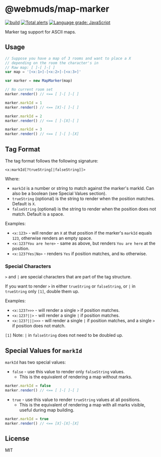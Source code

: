 # @webmuds/map-marker

[![build](https://github.com/webmuds/map-marker-js/actions/workflows/node.js.yml/badge.svg)](https://github.com/webmuds/map-marker-js/actions/workflows/node.js.yml) [![Total alerts](https://img.shields.io/lgtm/alerts/g/webmuds/map-marker-js.svg)](https://lgtm.com/projects/g/webmuds/map-marker-js/alerts/) [![Language grade: JavaScript](https://img.shields.io/lgtm/grade/javascript/g/webmuds/map-marker-js.svg)](https://lgtm.com/projects/g/webmuds/map-marker-js/context:javascript)

Marker tag support for ASCII maps.

## Usage

```js
// Suppose you have a map of 3 rooms and want to place a X
// depending on the room the character's in
// Raw map: [ ]-[ ]-[ ]
var map = '[<x:1>]-[<x:2>]-[<x:3>]'

var marker = new MapMarker(map)

// No current room set
marker.render() // <== [ ]-[ ]-[ ]

marker.markId = 1
marker.render() // <== [X]-[ ]-[ ]

marker.markId = 2
marker.render() // <== [ ]-[X]-[ ]

marker.markId = 3
marker.render() // <== [ ]-[ ]-[X]
```

## Tag Format

The tag format follows the following signature:

```
<x:markId[?trueString[|falseString]]>
```

Where:

* `markId` is a number or string to match against the marker's markId. Can also be a boolean (see Special Values section).
* `trueString` (optional) is the string to render when the position matches. Default is `X`.
* `falseString` (optional) is the string to render when the position does not match. Default is a space.

Examples:

* `<x:123>` - will render an `X` at that position if the marker's `markId` equals `123`, otherwise renders an empty space.
* `<x:123?You are here>` - same as above, but renders `You are here` at the position.
* `<x:123?Yes|No>` - renders `Yes` if position matches, and `No` otherwise.

### Special Characters

`>` and `|` are special characters that are part of the tag structure. 

If you want to render `>` in either `trueString` or `falseString`, or `|` in `trueString` only `[1]`, double them up.

Examples:

* `<x:123?>>>` - will render a single `>` if position matches.
* `<x:123?||>` - will render a single `|` if position matches.
* `<x:123?|||>>>` - will render a single `|` if position matches, and a single `>` if position does not match.

`[1]` Note: `|` in `falseString` does not need to be doubled up.

## Special Values for `markId`

`markId` has two special values:

* `false` - use this value to render only `falseString` values.
  * This is the equivalent of rendering a map without marks.
```js
marker.markId = false
marker.render() // <== [ ]-[ ]-[ ]
```

* `true` - use this value to render `trueString` values at all positions.
  * This is the equivalent of rendering a map with all marks visible, useful during map building.
```js
marker.markId = true
marker.render() // <== [X]-[X]-[X]
```

## License

MIT
